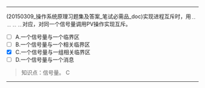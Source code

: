 ---
(20150309_操作系统原理习题集及答案_笔试必需品_doc)实现进程互斥时，用﹎﹎﹎﹎对应，对同一个信号量调用PV操作实现互斥。
- [ ] A.一个信号量与一个临界区 
- [ ] B.一个信号量与一个相关临界区 
- [x] C.一个信号量与一组相关临界区 
- [ ] D.一个信号量与一个消息

> 知识点：信号量。
> C

---